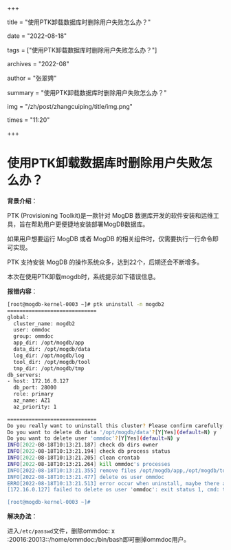+++

title = "使用PTK卸载数据库时删除用户失败怎么办？" 

date = "2022-08-18" 

tags = ["使用PTK卸载数据库时删除用户失败怎么办？"] 

archives = "2022-08" 

author = "张翠娉" 

summary = "使用PTK卸载数据库时删除用户失败怎么办？"

img = "/zh/post/zhangcuiping/title/img.png" 

times = "11:20"

+++

# 使用PTK卸载数据库时删除用户失败怎么办？



**背景介绍**：

PTK (Provisioning Toolkit)是一款针对 MogDB 数据库开发的软件安装和运维工具，旨在帮助用户更便捷地安装部署MogDB数据库。

如果用户想要运行 MogDB 或者 MogDB 的相关组件时，仅需要执行一行命令即可实现。

PTK 支持安装 MogDB 的操作系统众多，达到22个，后期还会不断增多。

本次在使用PTK卸载mogdb时，系统提示如下错误信息。

**报错内容**：

```bash
[root@mogdb-kernel-0003 ~]# ptk uninstall -n mogdb2
=============================
global:
  cluster_name: mogdb2
  user: ommdoc
  group: ommdoc
  app_dir: /opt/mogdb/app
  data_dir: /opt/mogdb/data
  log_dir: /opt/mogdb/log
  tool_dir: /opt/mogdb/tool
  tmp_dir: /opt/mogdb/tmp
db_servers:
- host: 172.16.0.127
  db_port: 28000
  role: primary
  az_name: AZ1
  az_priority: 1

=============================
Do you really want to uninstall this cluster? Please confirm carefully[Y|Yes](default=N) y
Do you want to delete db data '/opt/mogdb/data'?[Y|Yes](default=N) y
Do you want to delete user 'ommdoc'?[Y|Yes](default=N) y
INFO[2022-08-18T10:13:21.187] check db dirs owner                           host=172.16.0.127
INFO[2022-08-18T10:13:21.194] check db process status                       host=172.16.0.127
INFO[2022-08-18T10:13:21.205] clean crontab                                 host=172.16.0.127
INFO[2022-08-18T10:13:21.264] kill ommdoc's processes                       host=172.16.0.127
INFO[2022-08-18T10:13:21.355] remove files /opt/mogdb/app,/opt/mogdb/tool,/opt/mogdb/cm,/opt/mogdb/tmp,/opt/mogdb/data,/opt/mogdb/log  host=172.16.0.127
INFO[2022-08-18T10:13:21.477] delete os user ommdoc                         host=172.16.0.127
ERRO[2022-08-18T10:13:21.513] error occur when uninstall, maybe there are some dirty file/dir need clean by your self manually 
[172.16.0.127] failed to delete os user 'ommdoc': exit status 1, cmd: test -f /etc/sudoers.d/ommdoc && rm -f /etc/sudoers.d/ommdoc; userdel -rf ommdoc || [ $? -eq 6 ], output: userdel: failure while writing changes to /etc/passwd

[root@mogdb-kernel-0003 ~]# 
```

**解决办法**：

进入`/etc/passwd`文件，删除ommdoc: x :20016:20013::/home/ommdoc:/bin/bash即可删掉ommdoc用户。

